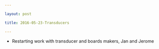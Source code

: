```yaml
---

layout: post

title: 2016-05-23-Transducers

---
```



-   Restarting work with transducer and boards makers, Jan and Jerome

